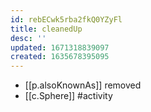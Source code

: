 ```yaml
---
id: rebECwk5rba2fkQ0YZyFl
title: cleanedUp
desc: ''
updated: 1671318839097
created: 1635678395095
---
```




- [[p.alsoKnownAs]] removed
- [[c.Sphere]] #activity

